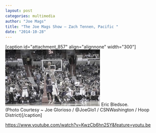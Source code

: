 ```yaml
---
layout: post
categories: multimedia
author: "Joe Mags"
title: "The Joe Mags Show — Zach Tennen, Pacific "
date: "2014-10-28"
---
```


\[caption id="attachment\_857" align="alignnone" width="300"\][![Eric Bledsoe. (Photo Courtesy ~ Joe Glorioso / @JoeGlo1 / CSNWashington / Hoop District)](images/Bledsoe.Suns_-300x180.jpg)](http://www.thehighscreen.com/wp-content/uploads/2014/09/Bledsoe.Suns_-e1414351146664.jpg) Eric Bledsoe.  
(Photo Courtesy ~ Joe Glorioso / @JoeGlo1 / CSNWashington / Hoop District)\[/caption\]

https://www.youtube.com/watch?v=KwzCb6hn2SY&feature=youtu.be

